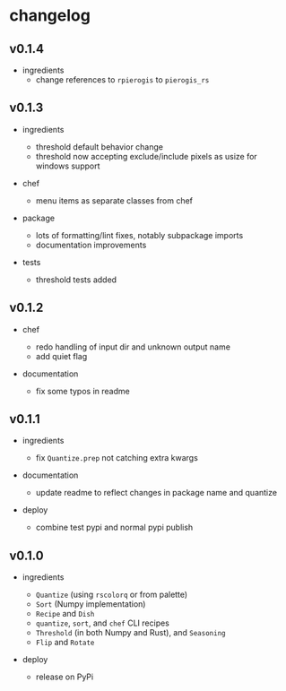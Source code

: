 # changelog

## v0.1.4
- ingredients
    - change references to `rpierogis` to `pierogis_rs`

## v0.1.3

- ingredients
    - threshold default behavior change
    - threshold now accepting exclude/include pixels as usize for windows support
  
- chef
    - menu items as separate classes from chef
  
- package
    - lots of formatting/lint fixes, notably subpackage imports
    - documentation improvements

- tests
    - threshold tests added

## v0.1.2

- chef
    - redo handling of input dir and unknown output name
    - add quiet flag

- documentation
    - fix some typos in readme

## v0.1.1

- ingredients
    - fix `Quantize.prep` not catching extra kwargs
  
- documentation
    - update readme to reflect changes in package name and quantize

- deploy
    - combine test pypi and normal pypi publish

## v0.1.0

- ingredients
    - `Quantize` (using `rscolorq` or from palette)
    - `Sort` (Numpy implementation)
    - `Recipe` and `Dish`
    - `quantize`, `sort`, and `chef` CLI recipes
    - `Threshold` (in both Numpy and Rust), and `Seasoning`
    - `Flip` and `Rotate`

- deploy
    - release on PyPi
